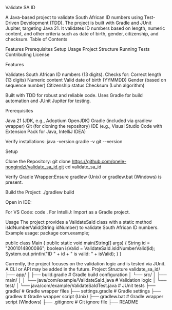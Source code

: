 Validate SA ID

A Java-based project to validate South African ID numbers using Test-Driven Development (TDD). The project is built with Gradle and JUnit Jupiter, targeting Java 21. It validates ID numbers based on length, numeric content, and other criteria such as date of birth, gender, citizenship, and checksum.
Table of Contents

Features
Prerequisites
Setup
Usage
Project Structure
Running Tests
Contributing
License

Features

Validates South African ID numbers (13 digits).
Checks for:
Correct length (13 digits)
Numeric content
Valid date of birth (YYMMDD)
Gender (based on sequence number)
Citizenship status
Checksum (Luhn algorithm)


Built with TDD for robust and reliable code.
Uses Gradle for build automation and JUnit Jupiter for testing.

Prerequisites

Java 21 (JDK, e.g., Adoptium OpenJDK)
Gradle (included via gradlew wrapper)
Git (for cloning the repository)
IDE (e.g., Visual Studio Code with Extension Pack for Java, IntelliJ IDEA)

Verify installations:
java -version
gradle -v
git --version

Setup

Clone the Repository:
git clone https://github.com/onele-nongindzi/validate_sa_id.git
cd validate_sa_id


Verify Gradle Wrapper:Ensure gradlew (Unix) or gradlew.bat (Windows) is present.

Build the Project:
./gradlew build


Open in IDE:

For VS Code: code .
For IntelliJ: Import as a Gradle project.



Usage
The project provides a ValidateSaId class with a static method isIdNumberValid(String idNumber) to validate South African ID numbers.
Example usage:
package com.example;

public class Main {
    public static void main(String[] args) {
        String id = "2001014800086";
        boolean isValid = ValidateSaId.isIdNumberValid(id);
        System.out.println("ID " + id + " is valid: " + isValid);
    }
}

Currently, the project focuses on the validation logic and is tested via JUnit. A CLI or API may be added in the future.
Project Structure
validate_sa_id/
├── app/
│   ├── build.gradle           # Gradle build configuration
│   └── src/
│       ├── main/
│       │   └── java/com/example/ValidateSaId.java  # Validation logic
│       └── test/
│           └── java/com/example/ValidateSaIdTest.java  # JUnit tests
├── gradle/                   # Gradle wrapper files
├── settings.gradle           # Gradle settings
├── gradlew                   # Gradle wrapper script (Unix)
├── gradlew.bat               # Gradle wrapper script (Windows)
├── .gitignore                # Git ignore file
├── README

